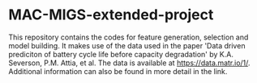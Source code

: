 # MAC-MIGS-extended-project
This repository contains the codes for feature generation, selection and model building.
It makes use of the data used in the paper 'Data driven prediciton of battery cycle life before capacity degradation' by K.A. Severson, P.M. Attia, et al. The data is available at https://data.matr.io/1/. Additional information can also be found in more detail in the link.
